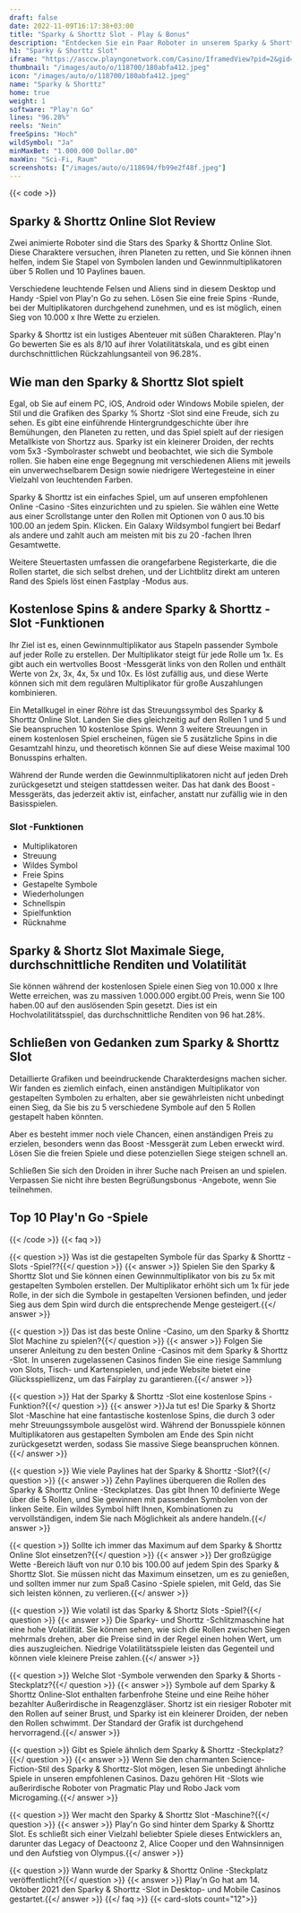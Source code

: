 ```yaml
---
draft: false
date: 2022-11-09T16:17:38+03:00
title: "Sparky & Shorttz Slot - Play & Bonus"
description: "Entdecken Sie ein Paar Roboter in unserem Sparky & Shorttz Slot Review. Wir sehen uns die Funktionen an und wo wir sie mit den besten Casino -Boni spielen können."
h1: "Sparky & Shorttz Slot"
iframe: "https://asccw.playngonetwork.com/Casino/IframedView?pid=2&gid=sparkyandshortz&lang=en_US&practice=1&channel=desktop&div=flashobject&width=100%25&height=100%25&user=&password=&ctx=&demo=2&brand=&lobby=&rccurrentsessiontime=0&rcintervaltime=0&rcaccounthistoryurl=&rccontinueurl=&rcexiturl=&rchistoryurlmode=&autoplaylimits=0&autoplayreset=0&callback=flashCallback&rcmga=&resourcelevel=0&hasjackpots=False&country=&pauseplay=&playlimit=&selftest=&sessiontime=&coreweburl=https://asccw.playngonetwork.com/&showpoweredby=True"
thumbnail: "/images/auto/o/118700/180abfa412.jpeg"
icon: "/images/auto/o/118700/180abfa412.jpeg"
name: "Sparky & Shorttz"
home: true
weight: 1
software: "Play'n Go"
lines: "96.28%"
reels: "Nein"
freeSpins: "Hoch"
wildSymbol: "Ja"
minMaxBet: "1.000.000 Dollar.00"
maxWin: "Sci-Fi, Raum"
screenshots: ["/images/auto/o/118694/fb99e2f48f.jpeg"]
---
```


{{< code >}}<h2>Sparky & Shorttz Online Slot Review</h2><p>Zwei animierte Roboter sind die Stars des Sparky & Shorttz Online Slot. Diese Charaktere versuchen, ihren Planeten zu retten, und Sie können ihnen helfen, indem Sie Stapel von Symbolen landen und Gewinnmultiplikatoren über 5 Rollen und 10 Paylines bauen.</p><p>Verschiedene leuchtende Felsen und Aliens sind in diesem Desktop und Handy -Spiel von Play'n Go zu sehen. Lösen Sie eine freie Spins -Runde, bei der Multiplikatoren durchgehend zunehmen, und es ist möglich, einen Sieg von 10.000 x Ihre Wette zu erzielen.</p><p>Sparky & Shorttz ist ein lustiges Abenteuer mit süßen Charakteren. Play'n Go bewerten Sie es als 8/10 auf ihrer Volatilitätskala, und es gibt einen durchschnittlichen Rückzahlungsanteil von 96.28%.</p><h2>Wie man den Sparky & Shorttz Slot spielt</h2><p>Egal, ob Sie auf einem PC, iOS, Android oder Windows Mobile spielen, der Stil und die Grafiken des Sparky % Shortz -Slot sind eine Freude, sich zu sehen. Es gibt eine einführende Hintergrundgeschichte über ihre Bemühungen, den Planeten zu retten, und das Spiel spielt auf der riesigen Metallkiste von Shortzz aus. Sparky ist ein kleinerer Droiden, der rechts vom 5x3 -Symbolraster schwebt und beobachtet, wie sich die Symbole rollen. Sie haben eine enge Begegnung mit verschiedenen Aliens mit jeweils ein unverwechselbarem Design sowie niedrigere Wertegesteine in einer Vielzahl von leuchtenden Farben.</p><p>Sparky & Shorttz ist ein einfaches Spiel, um auf unseren empfohlenen Online -Casino -Sites einzurichten und zu spielen. Sie wählen eine Wette aus einer Scrollstange unter den Rollen mit Optionen von 0 aus.10 bis 100.00 an jedem Spin. Klicken. Ein Galaxy Wildsymbol fungiert bei Bedarf als andere und zahlt auch am meisten mit bis zu 20 -fachen Ihren Gesamtwette.</p><p>Weitere Steuertasten umfassen die orangefarbene Registerkarte, die die Rollen startet, die sich selbst drehen, und der Lichtblitz direkt am unteren Rand des Spiels löst einen Fastplay -Modus aus.</p><h2>Kostenlose Spins & andere Sparky & Shorttz -Slot -Funktionen</h2><p>Ihr Ziel ist es, einen Gewinnmultiplikator aus Stapeln passender Symbole auf jeder Rolle zu erstellen. Der Multiplikator steigt für jede Rolle um 1x. Es gibt auch ein wertvolles Boost -Messgerät links von den Rollen und enthält Werte von 2x, 3x, 4x, 5x und 10x. Es löst zufällig aus, und diese Werte können sich mit dem regulären Multiplikator für große Auszahlungen kombinieren.</p><p>Ein Metallkugel in einer Röhre ist das Streuungssymbol des Sparky & Shorttz Online Slot. Landen Sie dies gleichzeitig auf den Rollen 1 und 5 und Sie beanspruchen 10 kostenlose Spins. Wenn 3 weitere Streuungen in einem kostenlosen Spiel erscheinen, fügen sie 5 zusätzliche Spins in die Gesamtzahl hinzu, und theoretisch können Sie auf diese Weise maximal 100 Bonusspins erhalten.</p><p>Während der Runde werden die Gewinnmultiplikatoren nicht auf jeden Dreh zurückgesetzt und steigen stattdessen weiter. Das hat dank des Boost -Messgeräts, das jederzeit aktiv ist, einfacher, anstatt nur zufällig wie in den Basisspielen.</p><h3>
Slot -Funktionen</h3><ul>
<li></span>
Multiplikatoren</li>
<li></span>
Streuung</li>
<li></span>
Wildes Symbol</li>
<li></span>
Freie Spins</li>
<li></span>
Gestapelte Symbole</li>
<li></span>
Wiederholungen</li>
<li></span>
Schnellspin</li>
<li></span>
Spielfunktion</li>
<li></span>
Rücknahme</li></ul><h2>Sparky & Shortz Slot Maximale Siege, durchschnittliche Renditen und Volatilität</h2><p>Sie können während der kostenlosen Spiele einen Sieg von 10.000 x Ihre Wette erreichen, was zu massiven 1.000.000 ergibt.00 Preis, wenn Sie 100 haben.00 auf den auslösenden Spin gesetzt. Dies ist ein Hochvolatilitätsspiel, das durchschnittliche Renditen von 96 hat.28%.</p><h2>Schließen von Gedanken zum Sparky & Shorttz Slot</h2><p>Detaillierte Grafiken und beeindruckende Charakterdesigns machen sicher. Wir fanden es ziemlich einfach, einen anständigen Multiplikator von gestapelten Symbolen zu erhalten, aber sie gewährleisten nicht unbedingt einen Sieg, da Sie bis zu 5 verschiedene Symbole auf den 5 Rollen gestapelt haben könnten.</p><p>Aber es besteht immer noch viele Chancen, einen anständigen Preis zu erzielen, besonders wenn das Boost -Messgerät zum Leben erweckt wird. Lösen Sie die freien Spiele und diese potenziellen Siege steigen schnell an.</p><p>Schließen Sie sich den Droiden in ihrer Suche nach Preisen an und spielen. Verpassen Sie nicht ihre besten Begrüßungsbonus -Angebote, wenn Sie teilnehmen.</p><h2>Top 10 Play'n Go -Spiele</h2>
{{< /code >}}
{{< faq >}}

{{< question >}} Was ist die gestapelten Symbole für das Sparky & Shorttz -Slots -Spiel??{{</ question >}}
{{< answer >}} Spielen Sie den Sparky & Shorttz Slot und Sie können einen Gewinnmultiplikator von bis zu 5x mit gestapelten Symbolen erstellen. Der Multiplikator erhöht sich um 1x für jede Rolle, in der sich die Symbole in gestapelten Versionen befinden, und jeder Sieg aus dem Spin wird durch die entsprechende Menge gesteigert.{{</ answer >}}

{{< question >}} Das ist das beste Online -Casino, um den Sparky & Shorttz Slot Machine zu spielen?{{</ question >}}
{{< answer >}} Folgen Sie unserer Anleitung zu den besten Online -Casinos mit dem Sparky & Shorttz -Slot. In unseren zugelassenen Casinos finden Sie eine riesige Sammlung von Slots, Tisch- und Kartenspielen, und jede Website bietet eine Glücksspiellizenz, um das Fairplay zu garantieren.{{</ answer >}}

{{< question >}} Hat der Sparky & Shorttz -Slot eine kostenlose Spins -Funktion?{{</ question >}}
{{< answer >}}Ja tut es! Die Sparky & Shortz Slot -Maschine hat eine fantastische kostenlose Spins, die durch 3 oder mehr Streuungssymbole ausgelöst wird. Während der Bonusspiele können Multiplikatoren aus gestapelten Symbolen am Ende des Spin nicht zurückgesetzt werden, sodass Sie massive Siege beanspruchen können.{{</ answer >}}

{{< question >}} Wie viele Paylines hat der Sparky & Shorttz -Slot?{{</ question >}}
{{< answer >}} Zehn Paylines überqueren die Rollen des Sparky & Shorttz Online -Steckplatzes. Das gibt Ihnen 10 definierte Wege über die 5 Rollen, und Sie gewinnen mit passenden Symbolen von der linken Seite. Ein wildes Symbol hilft Ihnen, Kombinationen zu vervollständigen, indem Sie nach Möglichkeit als andere handeln.{{</ answer >}}

{{< question >}} Sollte ich immer das Maximum auf dem Sparky & Shorttz Online Slot einsetzen?{{</ question >}}
{{< answer >}} Der großzügige Wette -Bereich läuft von nur 0.10 bis 100.00 auf jedem Spin des Sparky & Shorttz Slot. Sie müssen nicht das Maximum einsetzen, um es zu genießen, und sollten immer nur zum Spaß Casino -Spiele spielen, mit Geld, das Sie sich leisten können, zu verlieren.{{</ answer >}}

{{< question >}} Wie volatil ist das Sparky & Shortz Slots -Spiel?{{</ question >}}
{{< answer >}} Die Sparky- und Shorttz -Schlitzmaschine hat eine hohe Volatilität. Sie können sehen, wie sich die Rollen zwischen Siegen mehrmals drehen, aber die Preise sind in der Regel einen hohen Wert, um dies auszugleichen. Niedrige Volatilitätsspiele leisten das Gegenteil und können viele kleinere Preise zahlen.{{</ answer >}}

{{< question >}} Welche Slot -Symbole verwenden den Sparky & Shorts -Steckplatz?{{</ question >}}
{{< answer >}} Symbole auf dem Sparky & Shorttz Online-Slot enthalten farbenfrohe Steine und eine Reihe höher bezahlter Außerirdische in Reagenzgläser. Shortz ist ein riesiger Roboter mit den Rollen auf seiner Brust, und Sparky ist ein kleinerer Droiden, der neben den Rollen schwimmt. Der Standard der Grafik ist durchgehend hervorragend.{{</ answer >}}

{{< question >}} Gibt es Spiele ähnlich dem Sparky & Shorttz -Steckplatz?{{</ question >}}
{{< answer >}} Wenn Sie den charmanten Science-Fiction-Stil des Sparky & Shorttz-Slot mögen, lesen Sie unbedingt ähnliche Spiele in unseren empfohlenen Casinos. Dazu gehören Hit -Slots wie außerirdische Roboter von Pragmatic Play und Robo Jack vom Microgaming.{{</ answer >}}

{{< question >}} Wer macht den Sparky & Shorttz Slot -Maschine?{{</ question >}}
{{< answer >}} Play'n Go sind hinter dem Sparky & Shorttz Slot. Es schließt sich einer Vielzahl beliebter Spiele dieses Entwicklers an, darunter das Legacy of Deactoonz 2, Alice Cooper und den Wahnsinnigen und den Aufstieg von Olympus.{{</ answer >}}

{{< question >}} Wann wurde der Sparky & Shorttz Online -Steckplatz veröffentlicht?{{</ question >}}
{{< answer >}} Play'n Go hat am 14. Oktober 2021 den Sparky & Shorttz -Slot in Desktop- und Mobile Casinos gestartet.{{</ answer >}}
{{</ faq >}}
{{< card-slots count="12">}}